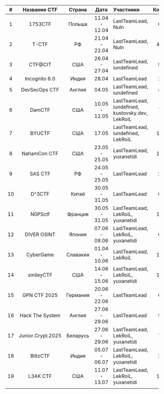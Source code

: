 
|  #  |   Название CTF    |  Страна  |     Дата      | Участники                                                 | Команд | Место |
| :-: | :---------------: | :------: | :-----------: | :-------------------------------------------------------- | :----: | :---: |
|  1  |      1753CTF      |  Польша  | 11.04 - 12.04 | LastTeamLead,<br>Nuln                                     |  603   |  91   |
|  2  |       T-CTF       |    РФ    | 21.04 - 22.04 | LastTeamLead,<br>Nuln                                     |  4441  |  113  |
|  3  |      CTF@CIT      |   США    | 26.04 - 27.04 | LastTeamLead,<br>iundefined                               |  950   |  202  |
|  4  |   Incognito 6.0   |  Индия   |     28.04     | LastTeamLead                                              |  259   |  93   |
|  5  |   DevSecOps CTF   |  Англия  |     04.05     | LastTeamLead,<br>iundefined                               |  449   |  35   |
|  6  |      DamCTF       |   США    | 10.05 - 12.05 | LastTeamLead,<br>iundefined,<br>kustovsky.dev,<br>LekRoiL |  781   |  164  |
|  7  |      BYUCTF       |   США    |     17.05     | LastTeamLead,<br>iundefined,<br>LekRoiL                   |  1074  |  272  |
|  8  |   NahamCon CTF    |   США    | 23.05 - 25.05 | LastTeamLead,<br>yuxanetidi                               |  1709  |  597  |
|  9  |      SAS CTF      |    РФ    | 24.05 - 25.05 | LastTeamLead                                              |  212   |  125  |
| 10  |      D^3CTF       |  Китай   | 30.05 - 31.05 | LastTeamLead                                              |  641   |  341  |
| 11  |      N0PSctf      | Франция  | 30.05 - 31.05 | LastTeamLead,<br>LekRoiL,<br>yuxanetidi                   |  1232  |  58   |
| 12  |    DIVER OSINT    |  Япония  | 07.06 - 08.06 | LastTeamLead,<br>LekRoiL,<br>yuxanetidi                   |  668   |  272  |
| 13  |     CyberGame     | Славакия | 01.04 - 10.06 | LastTeamLead,<br>LekRoiL                                  |  1409  |  37   |
| 14  |     smileyCTF     |   США    | 14.06 - 15.06 | LastTeamLead,<br>LekRoiL,<br>yuxanetidi                   |  1090  |  182  |
| 15  |   GPN CTF 2025    | Германия | 20.06 - 22.06 | LastTeamLead                                              |  633   |  111  |
| 16  |  Hack The System  |  Англия  | 27.06 - 29.06 | LastTeamLead                                              |  520   |  196  |
| 17  | Junior.Crypt.2025 | Беларусь | 27.06 - 29.06 | LastTeamLead,<br>LekRoiL,<br>yuxanetidi                   |  706   |  88   |
| 18  |     BlitzCTF      |  Индия   | 05.07 - 06.07 | LastTeamLead,<br>LekRoiL,<br>yuxanetidi                   |  380   |  31   |
| 19  |     L3AK CTF      |   США    | 11.07 - 13.07 | LastTeamLead,<br>LekRoiL,<br>yuxanetidi                   |  1588  |  142  |
|     |                   |          |               |                                                           |        |       |
